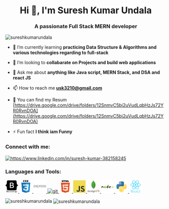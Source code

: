 <h1 align="center">Hi 👋, I'm Suresh Kumar Undala</h1>
<h3 align="center">A passionate Full Stack MERN developer</h3>

<p align="left"> <img src="https://komarev.com/ghpvc/?username=sureshkumarundala&label=Profile%20views&color=0e75b6&style=flat" alt="sureshkumarundala" /> </p>

- 🌱 I’m currently learning **practicing Data Structure & Algorithms and various technologies regarding to full-stack**

- 🤝 I’m looking to **collabarate on Projects and build web applications**

- 💬 Ask me about **anything like Java script, MERN Stack, and DSA and react JS**

- 📫 How to reach me **usk3210@gmail.com**

- 📄 You can find my Resum [https://drive.google.com/drive/folders/12SnmvC5bj2uVudLqbHzJs72YR0RvnDOA](https://drive.google.com/drive/folders/12SnmvC5bj2uVudLqbHzJs72YR0RvnDOA)

- ⚡ Fun fact **I think iam Funny**

<h3 align="left">Connect with me:</h3>
<p align="left">
<a href="https://linkedin.com/in/https://www.linkedin.com/in/suresh-kumar-382158245" target="blank"><img align="center" src="https://raw.githubusercontent.com/rahuldkjain/github-profile-readme-generator/master/src/images/icons/Social/linked-in-alt.svg" alt="https://www.linkedin.com/in/suresh-kumar-382158245" height="30" width="40" /></a>
</p>

<h3 align="left">Languages and Tools:</h3>
<p align="left"> <a href="https://getbootstrap.com" target="_blank" rel="noreferrer"> <img src="https://raw.githubusercontent.com/devicons/devicon/master/icons/bootstrap/bootstrap-plain-wordmark.svg" alt="bootstrap" width="40" height="40"/> </a> <a href="https://www.w3schools.com/css/" target="_blank" rel="noreferrer"> <img src="https://raw.githubusercontent.com/devicons/devicon/master/icons/css3/css3-original-wordmark.svg" alt="css3" width="40" height="40"/> </a> <a href="https://expressjs.com" target="_blank" rel="noreferrer"> <img src="https://raw.githubusercontent.com/devicons/devicon/master/icons/express/express-original-wordmark.svg" alt="express" width="40" height="40"/> </a> <a href="https://git-scm.com/" target="_blank" rel="noreferrer"> <img src="https://www.vectorlogo.zone/logos/git-scm/git-scm-icon.svg" alt="git" width="40" height="40"/> </a> <a href="https://www.w3.org/html/" target="_blank" rel="noreferrer"> <img src="https://raw.githubusercontent.com/devicons/devicon/master/icons/html5/html5-original-wordmark.svg" alt="html5" width="40" height="40"/> </a> <a href="https://developer.mozilla.org/en-US/docs/Web/JavaScript" target="_blank" rel="noreferrer"> <img src="https://raw.githubusercontent.com/devicons/devicon/master/icons/javascript/javascript-original.svg" alt="javascript" width="40" height="40"/> </a> <a href="https://www.mongodb.com/" target="_blank" rel="noreferrer"> <img src="https://raw.githubusercontent.com/devicons/devicon/master/icons/mongodb/mongodb-original-wordmark.svg" alt="mongodb" width="40" height="40"/> </a> <a href="https://nodejs.org" target="_blank" rel="noreferrer"> <img src="https://raw.githubusercontent.com/devicons/devicon/master/icons/nodejs/nodejs-original-wordmark.svg" alt="nodejs" width="40" height="40"/> </a> <a href="https://www.python.org" target="_blank" rel="noreferrer"> <img src="https://raw.githubusercontent.com/devicons/devicon/master/icons/python/python-original.svg" alt="python" width="40" height="40"/> </a> <a href="https://reactjs.org/" target="_blank" rel="noreferrer"> <img src="https://raw.githubusercontent.com/devicons/devicon/master/icons/react/react-original-wordmark.svg" alt="react" width="40" height="40"/> </a> </p>

<p><img align="left" src="https://github-readme-stats.vercel.app/api/top-langs?username=sureshkumarundala&show_icons=true&locale=en&layout=compact" alt="sureshkumarundala" /></p>

<p>&nbsp;<img align="center" src="https://github-readme-stats.vercel.app/api?username=sureshkumarundala&show_icons=true&locale=en" alt="sureshkumarundala" /></p>


